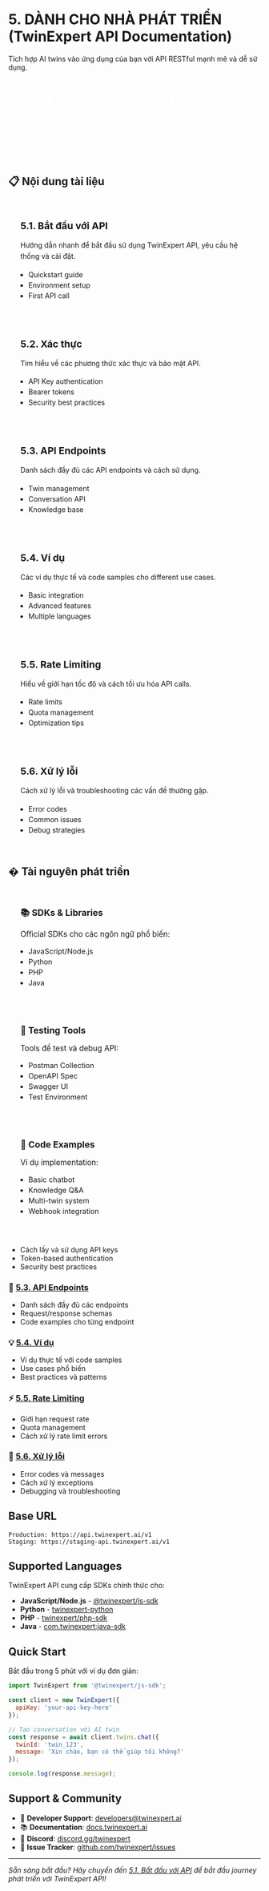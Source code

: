 # 5. DÀNH CHO NHÀ PHÁT TRIỂN (TwinExpert API Documentation)

Tích hợp AI twins vào ứng dụng của bạn với API RESTful mạnh mẽ và dễ sử dụng.

<div class="api-actions">
  <div class="action-card">
    <a href="./bat-dau-voi-api" class="action-button primary">
      <span class="button-icon">🚀</span>
      <span class="button-text">Bắt Đầu</span>
    </a>
  </div>

  <div class="action-card">
    <a href="https://twinexpert.com/profile/api-keys" class="action-button primary" target="_blank">
      <span class="button-icon">🔑</span>
      <span class="button-text">Lấy API Key</span>
    </a>
  </div>

  <div class="action-card">
    <a href="https://api.twinexpert.com/api/v1/docs" class="action-button primary" target="_blank">
      <span class="button-icon">🛡️</span>
      <span class="button-text">Tài liệu API</span>
    </a>
  </div>
</div>

## 📋 Nội dung tài liệu

<div class="docs-grid">
  <div class="doc-section">
    <h3><a href="./bat-dau-voi-api">5.1. Bắt đầu với API</a></h3>
    <p>Hướng dẫn nhanh để bắt đầu sử dụng TwinExpert API, yêu cầu hệ thống và cài đặt.</p>
    <ul>
      <li>Quickstart guide</li>
      <li>Environment setup</li>
      <li>First API call</li>
    </ul>
  </div>

  <div class="doc-section">
    <h3><a href="./xac-thuc">5.2. Xác thực</a></h3>
    <p>Tìm hiểu về các phương thức xác thực và bảo mật API.</p>
    <ul>
      <li>API Key authentication</li>
      <li>Bearer tokens</li>
      <li>Security best practices</li>
    </ul>
  </div>

  <div class="doc-section">
    <h3><a href="./api-endpoints">5.3. API Endpoints</a></h3>
    <p>Danh sách đầy đủ các API endpoints và cách sử dụng.</p>
    <ul>
      <li>Twin management</li>
      <li>Conversation API</li>
      <li>Knowledge base</li>
    </ul>
  </div>

  <div class="doc-section">
    <h3><a href="./vi-du">5.4. Ví dụ</a></h3>
    <p>Các ví dụ thực tế và code samples cho different use cases.</p>
    <ul>
      <li>Basic integration</li>
      <li>Advanced features</li>
      <li>Multiple languages</li>
    </ul>
  </div>

  <div class="doc-section">
    <h3><a href="./rate-limiting">5.5. Rate Limiting</a></h3>
    <p>Hiểu về giới hạn tốc độ và cách tối ưu hóa API calls.</p>
    <ul>
      <li>Rate limits</li>
      <li>Quota management</li>
      <li>Optimization tips</li>
    </ul>
  </div>

  <div class="doc-section">
    <h3><a href="./xu-ly-loi">5.6. Xử lý lỗi</a></h3>
    <p>Cách xử lý lỗi và troubleshooting các vấn đề thường gặp.</p>
    <ul>
      <li>Error codes</li>
      <li>Common issues</li>
      <li>Debug strategies</li>
    </ul>
  </div>
</div>

## �️ Tài nguyên phát triển

<div class="dev-resources">
  <div class="resource-item">
    <h4>📚 SDKs & Libraries</h4>
    <p>Official SDKs cho các ngôn ngữ phổ biến:</p>
    <ul>
      <li>JavaScript/Node.js</li>
      <li>Python</li>
      <li>PHP</li>
      <li>Java</li>
    </ul>
  </div>

  <div class="resource-item">
    <h4>🧪 Testing Tools</h4>
    <p>Tools để test và debug API:</p>
    <ul>
      <li>Postman Collection</li>
      <li>OpenAPI Spec</li>
      <li>Swagger UI</li>
      <li>Test Environment</li>
    </ul>
  </div>

  <div class="resource-item">
    <h4>📖 Code Examples</h4>
    <p>Ví dụ implementation:</p>
    <ul>
      <li>Basic chatbot</li>
      <li>Knowledge Q&A</li>
      <li>Multi-twin system</li>
      <li>Webhook integration</li>
    </ul>
  </div>
</div>

<style>
.api-actions {
  display: grid;
  grid-template-columns: repeat(auto-fit, minmax(200px, 1fr));
  gap: 1rem;
  margin: 2rem 0;
}

.action-card {
  display: flex;
  justify-content: center;
}

.action-button {
  display: inline-flex;
  align-items: center;
  gap: 0.75rem;
  padding: 1rem 2rem;
  background: var(--vp-c-brand);
  color: white;
  text-decoration: none;
  border-radius: 8px;
  font-weight: 600;
  font-size: 1.1rem;
  transition: all 0.3s ease;
  border: none;
  cursor: pointer;
  min-width: 160px;
  justify-content: center;
}

.action-button:hover {
  background: var(--vp-c-brand-dark);
  transform: translateY(-2px);
  box-shadow: 0 4px 12px rgba(0, 0, 0, 0.15);
}

.button-icon {
  font-size: 1.2em;
}

.docs-grid {
  display: grid;
  grid-template-columns: repeat(auto-fit, minmax(300px, 1fr));
  gap: 1.5rem;
  margin: 2rem 0;
}

.doc-section {
  background: var(--vp-c-bg-soft);
  border: 1px solid var(--vp-c-border);
  border-radius: 12px;
  padding: 1.5rem;
  transition: all 0.3s ease;
}

.doc-section:hover {
  border-color: var(--vp-c-brand);
  transform: translateY(-2px);
  box-shadow: 0 4px 12px rgba(0, 0, 0, 0.1);
}

.doc-section h3 {
  margin: 0 0 1rem 0;
  font-size: 1.2rem;
}

.doc-section h3 a {
  color: var(--vp-c-text-1);
  text-decoration: none;
}

.doc-section h3 a:hover {
  color: var(--vp-c-brand);
}

.doc-section p {
  margin: 0 0 1rem 0;
  color: var(--vp-c-text-2);
  line-height: 1.6;
}

.doc-section ul {
  margin: 0;
  padding-left: 1rem;
  color: var(--vp-c-text-2);
}

.doc-section li {
  margin: 0.25rem 0;
}

.dev-resources {
  display: grid;
  grid-template-columns: repeat(auto-fit, minmax(250px, 1fr));
  gap: 1.5rem;
  margin: 2rem 0;
}

.resource-item {
  background: var(--vp-c-bg-alt);
  border-radius: 8px;
  padding: 1.5rem;
  border-left: 4px solid var(--vp-c-brand);
}

.resource-item h4 {
  margin: 0 0 1rem 0;
  color: var(--vp-c-text-1);
  font-size: 1.1rem;
}

.resource-item p {
  margin: 0 0 1rem 0;
  color: var(--vp-c-text-2);
  font-size: 0.95rem;
}

.resource-item ul {
  margin: 0;
  padding-left: 1rem;
  color: var(--vp-c-text-2);
  font-size: 0.9rem;
}

.resource-item li {
  margin: 0.25rem 0;
}

@media (max-width: 768px) {
  .api-actions {
    grid-template-columns: 1fr;
    gap: 0.75rem;
  }
  
  .action-button {
    padding: 0.875rem 1.5rem;
    font-size: 1rem;
  }
  
  .docs-grid {
    grid-template-columns: 1fr;
    gap: 1rem;
  }
  
  .doc-section {
    padding: 1rem;
  }
  
  .dev-resources {
    grid-template-columns: 1fr;
    gap: 1rem;
  }
  
  .resource-item {
    padding: 1rem;
  }
}
</style>
- Cách lấy và sử dụng API keys
- Token-based authentication
- Security best practices

### 🔌 [5.3. API Endpoints](./endpoints)
- Danh sách đầy đủ các endpoints
- Request/response schemas
- Code examples cho từng endpoint

### 💡 [5.4. Ví dụ](./examples)
- Ví dụ thực tế với code samples
- Use cases phổ biến
- Best practices và patterns

### ⚡ [5.5. Rate Limiting](./rate-limiting)
- Giới hạn request rate
- Quota management
- Cách xử lý rate limit errors

### 🚨 [5.6. Xử lý lỗi](./error-handling)
- Error codes và messages
- Cách xử lý exceptions
- Debugging và troubleshooting

## Base URL

```
Production: https://api.twinexpert.ai/v1
Staging: https://staging-api.twinexpert.ai/v1
```

## Supported Languages

TwinExpert API cung cấp SDKs chính thức cho:

- **JavaScript/Node.js** - [@twinexpert/js-sdk](https://npm.im/@twinexpert/js-sdk)
- **Python** - [twinexpert-python](https://pypi.org/project/twinexpert/)
- **PHP** - [twinexpert/php-sdk](https://packagist.org/packages/twinexpert/php-sdk)
- **Java** - [com.twinexpert:java-sdk](https://central.sonatype.com/artifact/com.twinexpert/java-sdk)

## Quick Start

Bắt đầu trong 5 phút với ví dụ đơn giản:

```javascript
import TwinExpert from '@twinexpert/js-sdk';

const client = new TwinExpert({
  apiKey: 'your-api-key-here'
});

// Tạo conversation với AI twin
const response = await client.twins.chat({
  twinId: 'twin_123',
  message: 'Xin chào, bạn có thể giúp tôi không?'
});

console.log(response.message);
```

## Support & Community

- 📧 **Developer Support**: developers@twinexpert.ai
- 📚 **Documentation**: [docs.twinexpert.ai](https://docs.twinexpert.ai)
- 💬 **Discord**: [discord.gg/twinexpert](https://discord.gg/twinexpert)
- 🐛 **Issue Tracker**: [github.com/twinexpert/issues](https://github.com/twinexpert/issues)

---

*Sẵn sàng bắt đầu? Hãy chuyển đến [5.1. Bắt đầu với API](./getting-started) để bắt đầu journey phát triển với TwinExpert API!*